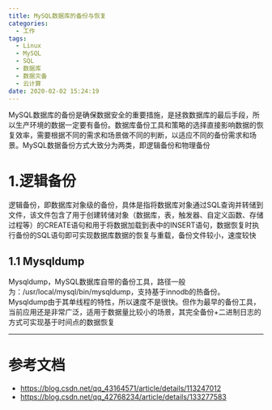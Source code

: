 ```yaml
---
title: MySQL数据库的备份与恢复
categories:
  - 工作
tags:
  - Linux
  - MySQL
  - SQL
  - 数据库
  - 数据灾备
  - 云计算
date: 2020-02-02 15:24:19
---
```


MySQL数据库的备份是确保数据安全的重要措施，是拯救数据库的最后手段，所以生产环境的数据一定要有备份。数据库备份工具和策略的选择直接影响数据的恢复效率，需要根据不同的需求和场景做不同的判断，以适应不同的备份需求和场景。MySQL数据备份方式大致分为两类，即逻辑备份和物理备份

# 1.逻辑备份

逻辑备份，即数据库对象级的备份，具体是指将数据库对象通过SQL查询并转储到文件，该文件包含了用于创建转储对象（数据库，表，触发器、自定义函数、存储过程等）的CREATE语句和用于将数据加载到表中的INSERT语句，数据恢复时执行备份的SQL语句即可实现数据库数据的恢复与重载，备份文件较小，速度较快

## 1.1 Mysqldump

Mysqldump，MySQL数据库自带的备份工具，路径一般为：/usr/local/mysql/bin/mysqldump，支持基于innodb的热备份。Mysqldump由于其单线程的特性，所以速度不是很快。但作为最早的备份工具，当前应用还是非常广泛，适用于数据量比较小的场景，其完全备份+二进制日志的方式可实现基于时间点的数据恢复









---------

# 参考文档

- https://blog.csdn.net/qq_43164571/article/details/113247012
- https://blog.csdn.net/qq_42768234/article/details/133277583